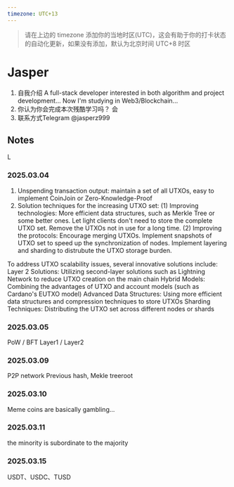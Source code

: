 ```yaml
---
timezone: UTC+13
---
```


> 请在上边的 timezone 添加你的当地时区(UTC)，这会有助于你的打卡状态的自动化更新，如果没有添加，默认为北京时间 UTC+8 时区


# Jasper
1. 自我介绍
A full-stack developer interested in both algorithm and project development...
Now I'm studying in Web3/Blockchain...
2. 你认为你会完成本次残酷学习吗？
会
3. 联系方式Telegram
@jasperz999
## Notes

<!-- Content_START -->
 L
### 2025.03.04

1. Unspending transaction output: maintain a set of all UTXOs, easy to implement CoinJoin or Zero-Knowledge-Proof
2. Solution techniques for the increasing UTXO set:
   (1) Improving technologies: More efficient data structures, such as Merkle Tree or some better ones. Let light clients don't need to store the complete UTXO set. Remove the UTXOs not in use for a long time.
   (2) Improving the protocols: Encourage merging UTXOs. Implement snapshots of UTXO set to speed up the synchronization of nodes. Implement layering and sharding to distrubute the UTXO storage burden.

To address UTXO scalability issues, several innovative solutions include:
Layer 2 Solutions: Utilizing second-layer solutions such as Lightning Network to reduce UTXO creation on the main chain
Hybrid Models: Combining the advantages of UTXO and account models (such as Cardano's EUTXO model)
Advanced Data Structures: Using more efficient data structures and compression techniques to store UTXOs
Sharding Techniques: Distributing the UTXO set across different nodes or shards

### 2025.03.05
PoW / BFT
Layer1 / Layer2

### 2025.03.09
P2P network
Previous hash, Mekle treeroot

### 2025.03.10
Meme coins are basically gambling...

### 2025.03.11
the minority is subordinate to the majority

### 2025.03.15
USDT、USDC、TUSD



<!-- Content_END -->

